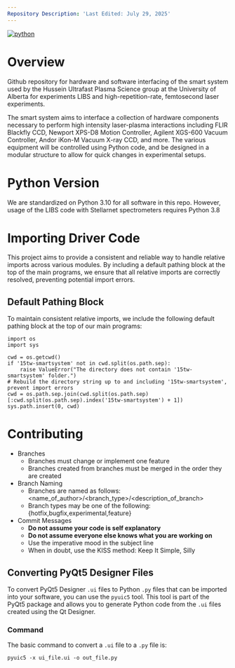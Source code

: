 ```yaml
---
Repository Description: 'Last Edited: July 29, 2025'
---
```


[![python](https://img.shields.io/badge/Python-3.10-3776AB.svg?style=flat&logo=python&logoColor=white)](https://www.python.org)

# Overview

Github repository for hardware and software interfacing of the smart system used by the Hussein Ultrafast Plasma Science group at the University of Alberta for experiments LIBS and high-repetition-rate, femtosecond laser experiments.

The smart system aims to interface a collection of hardware components necessary to perform high intensity laser-plasma interactions including FLIR Blackfly CCD, Newport XPS-D8 Motion Controller,
Agilent XGS-600 Vacuum Controller, Andor iKon-M Vacuum X-ray CCD, and more. The various equipment will be controlled using Python code, and be designed in a modular structure to allow for quick
changes in experimental setups.

# Python Version
We are standardized on Python 3.10 for all software in this repo. However, usage of the LIBS code with Stellarnet spectrometers requires Python 3.8

# Importing Driver Code
This project aims to provide a consistent and reliable way to handle relative imports across various modules. By including a default pathing block at the top of the main programs, we ensure that all relative imports are correctly resolved, preventing potential import errors.

## Default Pathing Block
To maintain consistent relative imports, we include the following default pathing block at the top of our main programs:

```
import os
import sys

cwd = os.getcwd()
if '15tw-smartsystem' not in cwd.split(os.path.sep):
    raise ValueError("The directory does not contain '15tw-smartsystem' folder.")
# Rebuild the directory string up to and including '15tw-smartsystem', prevent import errors
cwd = os.path.sep.join(cwd.split(os.path.sep)[:cwd.split(os.path.sep).index('15tw-smartsystem') + 1])
sys.path.insert(0, cwd)
```

# Contributing
* Branches
	* Branches must change  or implement one feature
	* Branches created from branches must be merged in the order they are created
* Branch Naming
	* Branches are named as follows: <name_of_author>/<branch_type>/<description_of_branch>
	* Branch types may be one of the following: {hotfix,bugfix,experimental,feature}
* Commit Messages
	* __Do not assume your code is self explanatory__
	* __Do not assume everyone else knows what you are working on__
	* Use the imperative mood in the subject line
	* When in doubt, use the KISS method: Keep It Simple, Silly

## Converting PyQt5 Designer Files
To convert PyQt5 Designer `.ui` files to Python `.py` files that can be imported into your software, you can use the `pyuic5` tool. This tool is part of the PyQt5 package and allows you to generate Python code from the `.ui` files created using the Qt Designer.

### Command
The basic command to convert a `.ui` file to a `.py` file is:

```
pyuic5 -x ui_file.ui -o out_file.py
```
